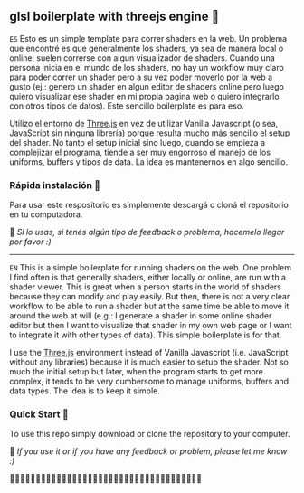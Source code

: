 ## glsl boilerplate with threejs engine 🎴

`ES`
Esto es un simple template para correr shaders en la web. Un problema que encontré es que generalmente los shaders, ya sea de manera local o online, suelen correrse con algun visualizador de shaders. Cuando una persona inicia en el mundo de los shaders, no hay un workflow muy claro para poder correr un shader pero a su vez poder moverlo por la web a gusto (ej.: genero un shader en algun editor de shaders online pero luego quiero visualizar ese shader en mi propia pagina web o quiero integrarlo con otros tipos de datos). Este sencillo boilerplate es para eso.

Utilizo el entorno de [Three.js](https://threejs.org/) en vez de utilizar Vanilla Javascript (o sea, JavaScript sin ninguna librería) porque resulta mucho más sencillo el setup del shader. No tanto el setup inicial sino luego, cuando se empieza a complejizar el programa, tiende a ser muy engorroso el manejo de los uniforms, buffers y tipos de data. La idea es mantenernos en algo sencillo.

### Rápida instalación 🚩

Para usar este respositorio es simplemente descargá o cloná el repositorio en tu computadora.

:wave: *Si lo usas, si tenés algún tipo de feedback o problema, hacemelo llegar por favor :)*

---

`EN`
This is a simple boilerplate for running shaders on the web. One problem I find often is that generally shaders, either locally or online, are  run with a shader viewer. This is great when a person starts in the world of shaders because they can modify and play easily. But then, there is not a very clear workflow to be able to run a shader but at the same time be able to move it around the web at will (e.g.: I generate a shader in some online shader editor but then I want to visualize that shader in my own web page or I want to integrate it with other types of data). This simple boilerplate is for that.

I use the [Three.js](https://threejs.org/) environment instead of Vanilla Javascript (i.e. JavaScript without any libraries) because it is much easier to setup the shader. Not so much the initial setup but later, when the program starts to get more complex, it tends to be very cumbersome to manage uniforms, buffers and data types. The idea is to keep it simple.

### Quick Start 🚩

To use this repo simply download or clone the repository to your computer.

:wave: *If you use it or if you have any feedback or problem, please let me know :)*

🛒🛒🛒🛒🛒🛒🛒🛒🛒🛒🛒🛒🛒🛒🛒🛒🛒🛒🛒🛒🛒🛒🛒🛒🛒🛒🛒🛒🛒🛒🛒🛒🛒🛒🛒🛒🛒